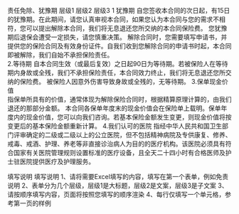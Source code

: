 责任免除、犹豫期
	层级1	层级2	层级3
	1 犹豫期
		自您签收本合同的次日起，有15日的犹豫期。在此期间，请您认真审视本合同，如果您认为本合同与您的需求不相符，您可以提出解除本合同，我们将无息退还您所交纳的本合同保险费。
您犹豫期后退保会遭受一定损失，请您慎重决策。
		解除合同时，您需要填写申请书，并提供您的保险合同及有效身份证件。自我们收到您解除合同的申请书时起，本合同即被解除，我们自始不承担保险责任。	 
	2.等待期
		自本合同生效（或最后复效）之日起90日为等待期。若被保险人在等待期内身故或全残，我们不承担保险责任，本合同效力终止，我们将无息退还您所交纳的保险费。
被保险人因意外伤害导致身故或全残的，无等待期。
	3.保单现金价值		 
		指保单所具有的价值，通常体现为解除保险合同时，根据精算原理计算的，由我们退还的那部分金额。
本合同各保单年度末的现金价值会在保险单上载明。保单年度内的现金价值，您可以向我们咨询。若基本保险金额发生变更，则现金价值将按变更后的基本保险金额重新计算。
	4.我们认可的医院
		指经中华人民共和国卫生部门评审确定的二级或二级以上的公立医院，但不包括精神病院及专供康复、修养、戒毒、戒酒、护理、养老等非直接诊治病人为目的的医疗机构。该医院必须具有符合国家有关医院管理规则设置标准的医疗设备，且全天二十四小时有合格医师及护士驻医院提供医疗及护理服务。



			 
			 



填写说明
	填写说明
	1、请将需要Excel填写的内容，填写在第一个表单，例如免责说明
	2、表单分为几个层级，层级1是大标题，层级2是文案，层级3是子文案
	3、请按顺序填写内容，页面将按照您填写的顺序渲染
	4、每行仅填写一个单元格，参考第一页的样例



